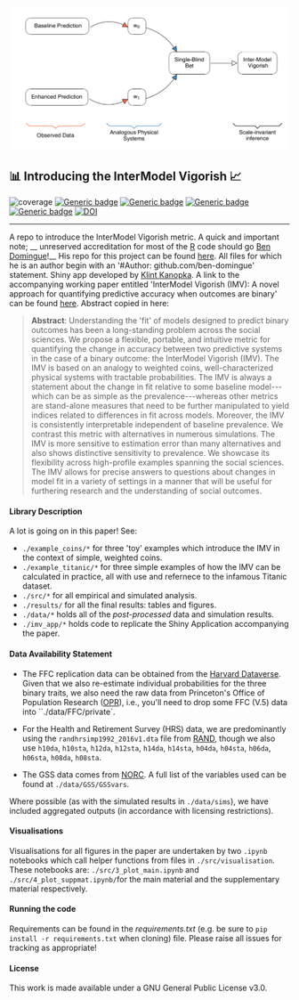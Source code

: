 <img src="./asset/figure_1.png" width="700"/>

## :bar_chart: Introducing the InterModel Vigorish  :chart_with_upwards_trend:

![coverage](https://img.shields.io/badge/Purpose-Research-yellow)
[![Generic badge](https://img.shields.io/badge/Python-3.6-red.svg)](https://shields.io/)
[![Generic badge](https://img.shields.io/badge/License-GNU3.0-purple.svg)](https://shields.io/)
[![Generic badge](https://img.shields.io/badge/Maintained-Yes-brightgreen.svg)](https://shields.io/)
[![Generic badge](https://img.shields.io/badge/BuildPassing-No-orange.svg)](https://shields.io/)
[![DOI](https://zenodo.org/badge/DOI/10.5281/zenodo.10027134.svg)](https://doi.org/10.5281/zenodo.10027134)


---
A repo to introduce the InterModel Vigorish metric. A quick and important note; __ unreserved accreditation for most of the [R](https://www.r-project.org/) code should go  [Ben Domingue](https://github.com/ben-domingue)!__ His repo for this project can be found [here](https://github.com/ben-domingue/binary-prediction). All files for which he is an author begin with an '#Author: github.com/ben-domingue' statement. Shiny app developed by [Klint Kanopka](https://github.com/klintkanopka). A link to the accompanying working paper entitled 'InterModel Vigorish (IMV): A novel approach for quantifying predictive accuracy when outcomes are binary' can be found [here](https://osf.io/preprints/socarxiv/gu3ap/). Abstract copied in here:


> **Abstract**: Understanding the 'fit' of models designed to predict binary outcomes has been a long-standing problem across the social sciences. We propose a flexible, portable, and intuitive metric for quantifying the change in accuracy between two predictive systems in the case of a binary outcome: the InterModel Vigorish (IMV). The IMV is based on an analogy to weighted coins, well-characterized physical systems with tractable probabilities. The IMV is always a statement about the change in fit relative to some baseline model---which can be as simple as the prevalence---whereas other metrics are stand-alone measures that need to be further manipulated to yield indices related to differences in fit across models. Moreover, the IMV is consistently interpretable independent of baseline prevalence. We contrast this metric with alternatives in numerous simulations. The IMV is more sensitive to estimation error than many alternatives and also shows distinctive sensitivity to prevalence. We showcase its flexibility across high-profile examples spanning the social sciences. The IMV allows for precise answers to questions about changes in model fit in a variety of settings in a manner that will be useful for furthering research and the understanding of social outcomes.

#### Library Description

A lot is going on in this paper! See:
* `./example_coins/*` for three 'toy' examples which introduce the IMV in the context of simple, weighted coins.
* `./example_titanic/*` for three simple examples of how the  IMV can be calculated in practice, all with use and refernece to the infamous Titanic dataset.
* `./src/*` for all empirical and simulated analysis.
* `./results/` for all the final results: tables and figures.
* `./data/*` holds all of the _post-processed_ data and simulation results.
* `./imv_app/*` holds code to replicate the Shiny Application accompanying the paper. 

#### Data Availability Statement

* The FFC replication data can be obtained from the [Harvard Dataverse](https://doi.org/10.7910/DVN/CXSECU). Given that we also re-estimate individual probabilities for the three binary traits, we also need the raw data from Princeton's Office of Population Research ([OPR](https://pop.princeton.edu/)), i.e., you'll need to drop some FFC (V.5) data into ``./data/FFC/private`.

* For the Health and Retirement Survey (HRS) data, we are predominantly using the `randhrsimp1992_2016v1.dta` file from [RAND](https://www.rand.org/well-being/social-and-behavioral-policy/centers/aging/dataprod.html), though we also use `h10da`, `h10sta`, `h12da`, `h12sta`, `h14da`, `h14sta`, `h04da`, `h04sta`, `h06da`, `h06sta`, `h08da`, `h08sta`.

* The GSS data comes from [NORC](https://gss.norc.org/get-the-data). A full list of the variables used can be found at `./data/GSS/GSSvars`.

Where possible (as with the simulated results in `./data/sims`), we have included aggregated outputs (in accordance with licensing restrictions).

#### Visualisations

Visualisations for all figures in the paper are undertaken by two `.ipynb` notebooks which call helper functions from files in `./src/visualisation`. These notebooks are: `./src/3_plot_main.ipynb` and `./src/4_plot_suppmat.ipynb/`for the main material and the supplementary material respectively.


#### Running the code

Requirements can be found in the _requirements.txt_ (e.g. be sure to `pip install -r requirements.txt` when cloning) file. Please raise all issues for tracking as appropriate!

#### License

This work is made available under a GNU General Public License v3.0.
